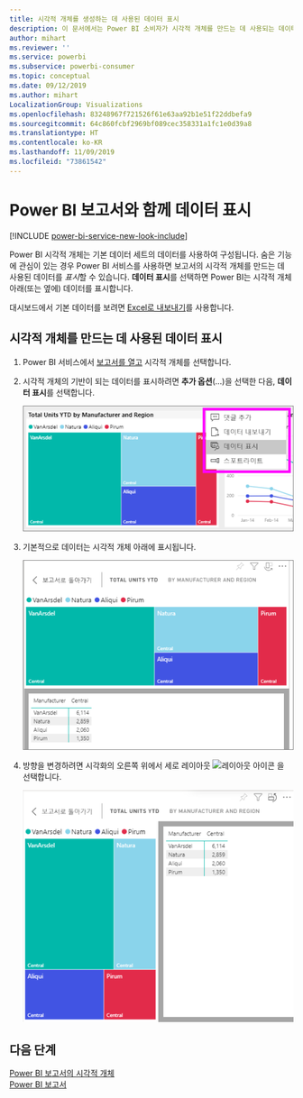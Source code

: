 ```yaml
---
title: 시각적 개체를 생성하는 데 사용된 데이터 표시
description: 이 문서에서는 Power BI 소비자가 시각적 개체를 만드는 데 사용되는 데이터를 어떻게 "볼 수 있는지" 설명합니다.
author: mihart
ms.reviewer: ''
ms.service: powerbi
ms.subservice: powerbi-consumer
ms.topic: conceptual
ms.date: 09/12/2019
ms.author: mihart
LocalizationGroup: Visualizations
ms.openlocfilehash: 83248967f721526f61e63aa92b1e51f22ddbefa9
ms.sourcegitcommit: 64c860fcbf2969bf089cec358331a1fc1e0d39a8
ms.translationtype: HT
ms.contentlocale: ko-KR
ms.lasthandoff: 11/09/2019
ms.locfileid: "73861542"
---
```

# <a name="show-data-with-power-bi-reports"></a>Power BI 보고서와 함께 데이터 표시

[!INCLUDE [power-bi-service-new-look-include](../includes/power-bi-service-new-look-include.md)]

Power BI 시각적 개체는 기본 데이터 세트의 데이터를 사용하여 구성됩니다. 숨은 기능에 관심이 있는 경우 Power BI 서비스를 사용하면 보고서의 시각적 개체를 만드는 데 사용된 데이터를 *표시*할 수 있습니다. **데이터 표시**를 선택하면 Power BI는 시각적 개체 아래(또는 옆에) 데이터를 표시합니다.

대시보드에서 기본 데이터를 보려면 [Excel로 내보내기](end-user-export.md)를 사용합니다.

## <a name="show-the-data-being-used-to-create-a-report-visual"></a>시각적 개체를 만드는 데 사용된 데이터 표시
1. Power BI 서비스에서 [보고서를 열고](end-user-report-open.md) 시각적 개체를 선택합니다.  
2. 시각적 개체의 기반이 되는 데이터를 표시하려면 **추가 옵션**(...)을 선택한 다음, **데이터 표시**를 선택합니다.
   
   ![데이터 표시 선택](./media/end-user-show-data/power-bi-explore-show-data-newer.png)
3. 기본적으로 데이터는 시각적 개체 아래에 표시됩니다.
   
   ![시각적 개체 및 데이터 세로 표시](./media/end-user-show-data/power-bi-show-data-new.png)

4. 방향을 변경하려면 시각화의 오른쪽 위에서 세로 레이아웃 ![레이아웃 아이콘](media/end-user-show-data/power-bi-vertical-icon-new.png) 을 선택합니다.
   
   ![시각적 개체 및 데이터 가로 표시](./media/end-user-show-data/power-bi-show-data-rotate.png)

## <a name="next-steps"></a>다음 단계
[Power BI 보고서의 시각적 개체](../visuals/power-bi-report-visualizations.md)    
[Power BI 보고서](end-user-reports.md)    
